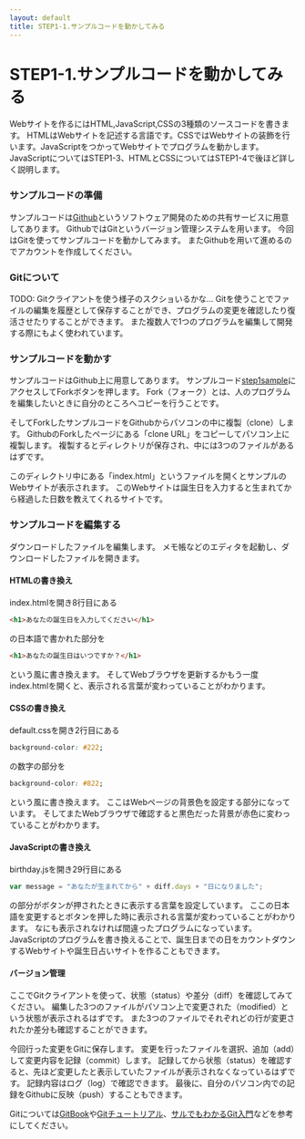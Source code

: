 ```yaml
---
layout: default
title: STEP1-1.サンプルコードを動かしてみる
---
```

# STEP1-1.サンプルコードを動かしてみる

Webサイトを作るにはHTML,JavaScript,CSSの3種類のソースコードを書きます。
HTMLはWebサイトを記述する言語です。CSSではWebサイトの装飾を行います。JavaScriptをつかってWebサイトでプログラムを動かします。
JavaScriptについてはSTEP1-3、HTMLとCSSについてはSTEP1-4で後ほど詳しく説明します。

### サンプルコードの準備
サンプルコードは[Github](https://github.com/)というソフトウェア開発のための共有サービスに用意してあります。
GithubではGitというバージョン管理システムを用います。
今回はGitを使ってサンプルコードを動かしてみます。
またGithubを用いて進めるのでアカウントを作成してください。

### Gitについて
TODO: Gitクライアントを使う様子のスクショいるかな…
Gitを使うことでファイルの編集を履歴として保存することができ、プログラムの変更を確認したり復活させたりすることができます。
また複数人で1つのプログラムを編集して開発する際にもよく使われています。

### サンプルコードを動かす
サンプルコードはGithub上に用意してあります。
サンプルコード[step1sample](https://github.com/farundorL/step1sample)にアクセスしてForkボタンを押します。
Fork（フォーク）とは、人のプログラムを編集したいときに自分のところへコピーを行うことです。

そしてForkしたサンプルコードをGithubからパソコンの中に複製（clone）します。
GithubのForkしたページにある「clone URL」をコピーしてパソコン上に複製します。
複製するとディレクトリが保存され、中には3つのファイルがあるはずです。

このディレクトリ中にある「index.html」というファイルを開くとサンプルのWebサイトが表示されます。
このWebサイトは誕生日を入力すると生まれてから経過した日数を教えてくれるサイトです。

### サンプルコードを編集する
ダウンロードしたファイルを編集します。
メモ帳などのエディタを起動し、ダウンロードしたファイルを開きます。

#### HTMLの書き換え
index.htmlを開き8行目にある

```html
<h1>あなたの誕生日を入力してください</h1>
```
の日本語で書かれた部分を

```html
<h1>あなたの誕生日はいつですか？</h1>
```
という風に書き換えます。
そしてWebブラウザを更新するかもう一度index.htmlを開くと、表示される言葉が変わっていることがわかります。


#### CSSの書き換え
default.cssを開き2行目にある

```css
background-color: #222;
```
の数字の部分を

```css
background-color: #822;
```
という風に書き換えます。
ここはWebページの背景色を設定する部分になっています。
そしてまたWebブラウザで確認すると黒色だった背景が赤色に変わっていることがわかります。


#### JavaScriptの書き換え
birthday.jsを開き29行目にある

```js
var message = "あなたが生まれてから" + diff.days + "日になりました";
```
の部分がボタンが押されたときに表示する言葉を設定しています。
ここの日本語を変更するとボタンを押した時に表示される言葉が変わっていることがわかります。
なにも表示されなければ間違ったプログラムになっています。
JavaScriptのプログラムを書き換えることで、誕生日までの日をカウントダウンするWebサイトや誕生日占いサイトを作ることもできます。

#### バージョン管理
ここでGitクライアントを使って、状態（status）や差分（diff）を確認してみてください。
編集した3つのファイルがパソコン上で変更された（modified）という状態が表示されるはずです。
また3つのファイルでそれぞれどの行が変更されたか差分も確認することができます。

今回行った変更をGitに保存します。
変更を行ったファイルを選択、追加（add）して変更内容を記録（commit）します。
記録してから状態（status）を確認すると、先ほど変更したと表示していたファイルが表示されなくなっているはずです。
記録内容はログ（log）で確認できます。
最後に、自分のパソコン内での記録をGithubに反映（push）することもできます。

Gitについては[GitBook](http://git-scm.com/book/ja)や[Gitチュートリアル](https://www.atlassian.com/ja/git/tutorial)、[サルでもわかるGit入門](http://www.backlog.jp/git-guide/)などを参考にしてください。
